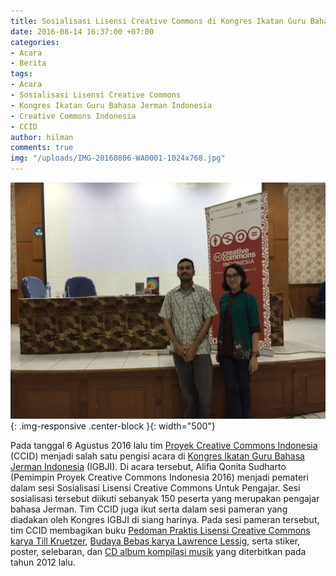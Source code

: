 ```yaml
---
title: Sosialisasi Lisensi Creative Commons di Kongres Ikatan Guru Bahasa Jerman Indonesia
date: 2016-08-14 16:37:00 +07:00
categories:
- Acara
- Berita
tags:
- Acara
- Sosialisasi Lisensi Creative Commons
- Kongres Ikatan Guru Bahasa Jerman Indonesia
- Creative Commons Indonesia
- CCID
author: hilman
comments: true
img: "/uploads/IMG-20160806-WA0001-1024x768.jpg"
---
```


![IMG-20160806-WA0001-1024x768.jpg](/uploads/IMG-20160806-WA0001-1024x768.jpg){: .img-responsive .center-block }{: width="500"}

Pada tanggal 6 Agustus 2016 lalu tim [Proyek Creative Commons Indonesia](http://www.wikimedia.or.id/wiki/Creative_Commons_Indonesia_2016) (CCID) menjadi salah satu pengisi acara di [Kongres Ikatan Guru Bahasa Jerman Indonesia](http://www.igbji.org/) (IGBJI). Di acara tersebut, Alifia Qonita Sudharto (Pemimpin Proyek Creative Commons Indonesia 2016) menjadi pemateri dalam sesi Sosialisasi Lisensi Creative Commons Untuk Pengajar. Sesi sosialisasi tersebut diikuti sebanyak 150 peserta yang merupakan pengajar bahasa Jerman. Tim CCID juga ikut serta dalam sesi pameran yang diadakan oleh Kongres IGBJI di siang harinya. Pada sesi pameran tersebut, tim CCID membagikan buku [Pedoman Praktis Lisensi Creative Commons karya Till Kruetzer](https://commons.wikimedia.org/wiki/File:Konten_Terbuka_%E2%80%93_Pedoman_Praktis_Penggunaan_Lisensi_Creative_Commons.pdf), [Budaya Bebas karya Lawrence Lessig](http://kunci.or.id/collections/buku-lawrence-lessig-budaya-bebas/http://kunci.or.id/collections/buku-lawrence-lessig-budaya-bebas/), serta stiker, poster, selebaran, dan [CD album kompilasi musik](http://freemusicarchive.org/music/Indonesian_Netlabel_Union/CCIDAP2012/) yang diterbitkan pada tahun 2012 lalu.
